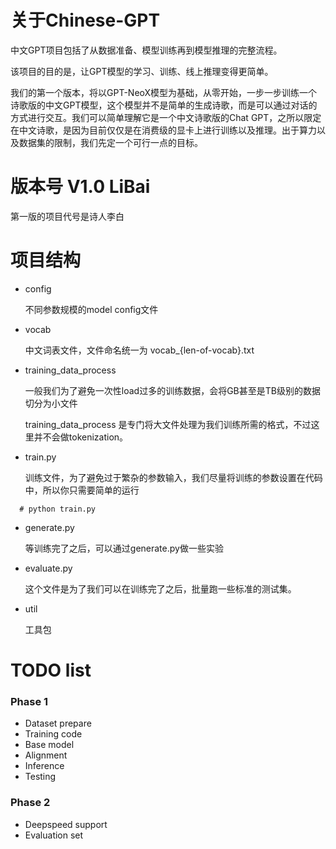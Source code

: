 # 关于Chinese-GPT
中文GPT项目包括了从数据准备、模型训练再到模型推理的完整流程。

该项目的目的是，让GPT模型的学习、训练、线上推理变得更简单。

我们的第一个版本，将以GPT-NeoX模型为基础，从零开始，一步一步训练一个诗歌版的中文GPT模型，这个模型并不是简单的生成诗歌，而是可以通过对话的方式进行交互。我们可以简单理解它是一个中文诗歌版的Chat GPT，之所以限定在中文诗歌，是因为目前仅仅是在消费级的显卡上进行训练以及推理。出于算力以及数据集的限制，我们先定一个可行一点的目标。

# 版本号 V1.0 LiBai
第一版的项目代号是诗人李白


# 项目结构

- config

  不同参数规模的model config文件
- vocab
  
  中文词表文件，文件命名统一为 vocab_{len-of-vocab}.txt
- training_data_process

  一般我们为了避免一次性load过多的训练数据，会将GB甚至是TB级别的数据切分为小文件
  
  training_data_process 是专门将大文件处理为我们训练所需的格式，不过这里并不会做tokenization。
- train.py
  
  训练文件，为了避免过于繁杂的参数输入，我们尽量将训练的参数设置在代码中，所以你只需要简单的运行
```
  # python train.py
```

- generate.py

  等训练完了之后，可以通过generate.py做一些实验

- evaluate.py

  这个文件是为了我们可以在训练完了之后，批量跑一些标准的测试集。

- util

  工具包

# TODO list

### Phase 1

- Dataset prepare
- Training code
- Base model
- Alignment
- Inference
- Testing

### Phase 2

- Deepspeed support
- Evaluation set

